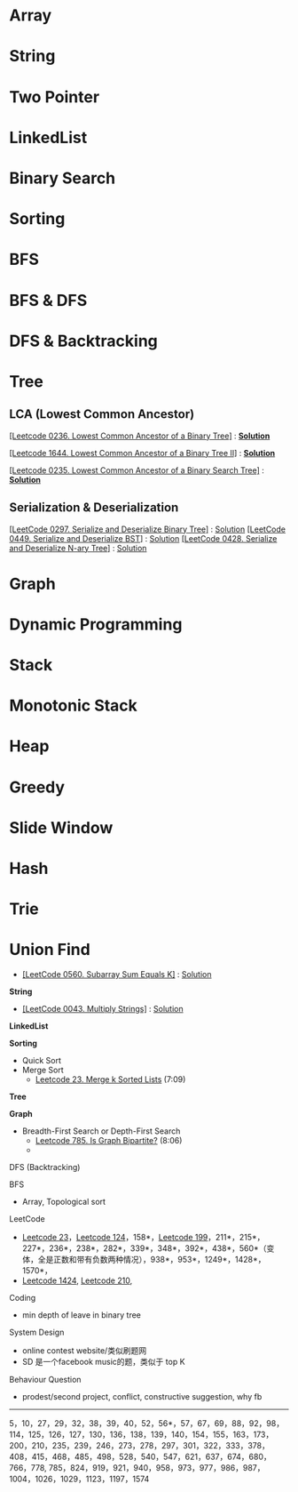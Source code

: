 # Array
# String
# Two Pointer
# LinkedList
# Binary Search
# Sorting
# BFS
# BFS & DFS
# DFS & Backtracking
# Tree

## LCA (Lowest Common Ancestor)

<a id="Leetcode0236" href="https://leetcode.com/problems/lowest-common-ancestor-of-a-binary-tree/">[Leetcode 0236. Lowest Common Ancestor of a Binary Tree]</a> : <a href="https://github.com/lambda826/Algorithms/blob/master/src/coding/leetcode/_10_tree/lowest_common_ancesstor/_0236_Lowest_Common_Ancestor_of_a_Binary_Tree.java">**Solution**</a>

<a id="Leetcode1644" href="https://leetcode.com/problems/lowest-common-ancestor-of-a-binary-tree-ii/">[Leetcode 1644. Lowest Common Ancestor of a Binary Tree II]</a> : <a href="https://github.com/lambda826/Algorithms/blob/master/src/coding/leetcode/_10_tree/lowest_common_ancesstor/_1644_Lowest_Common_Ancestor_of_a_Binary_Tree_II.java">**Solution**</a>

<a id="Leetcode0235" href="https://leetcode.com/problems/lowest-common-ancestor-of-a-binary-search-tree/">[Leetcode 0235. Lowest Common Ancestor of a Binary Search Tree]</a> : <a href="https://github.com/lambda826/Algorithms/blob/master/src/coding/leetcode/_10_tree/lowest_common_ancesstor/_0235_Lowest_Common_Ancestor_of_a_Binary_Search_Tree.java">**Solution**</a>


## Serialization & Deserialization
<a id="Leetcode0297" href="https://leetcode.com/problems/serialize-and-deserialize-binary-tree/">[LeetCode 0297. Serialize and Deserialize Binary Tree]</a> : <a href="https://github.com/lambda826/Algorithms/blob/master/src/coding/leetcode/_10_tree/serialization/_0297_Serialize_and_Deserialize_Binary_Tree.java">Solution</a>
<a id="Leetcode0449" href="https://leetcode.com/problems/serialize-and-deserialize-bst/">[LeetCode 0449. Serialize and Deserialize BST]</a> : <a href="https://github.com/lambda826/Algorithms/blob/master/src/coding/leetcode/_10_tree/serialization/_0449_Serialize_and_Deserialize_BST.java">Solution</a>
<a id="Leetcode0428" href="master → origin/master">[LeetCode 0428. Serialize and Deserialize N-ary Tree]</a> : <a href="https://github.com/lambda826/Algorithms/blob/master/src/coding/leetcode/_10_tree/serialization/_0428_Serialize_and_Deserialize_N_ary_Tree.java">Solution</a>
# Graph
# Dynamic Programming
# Stack
# Monotonic Stack
# Heap
# Greedy
# Slide Window
# Hash
# Trie
# Union Find





* <a id="Leetcode0560" href="https://leetcode.com/problems/subarray-sum-equals-k/">[LeetCode 0560. Subarray Sum Equals K]</a> : <a href="https://github.com/lambda826/Algorithms/blob/master/src/coding/leetcode/_01_array/_0560_Subarray_Sum_Equals_K.java">Solution</a>

**String**
* <a id="Leetcode0043" href="https://leetcode.com/problems/multiply-strings/">[LeetCode 0043. Multiply Strings]</a> : <a href="https://github.com/lambda826/Algorithms/blob/master/src/coding/leetcode/_02_string/_0043_Multiply_Strings.java">Solution</a>

**LinkedList**

**Sorting**
* Quick Sort
* Merge Sort
  * [Leetcode 23. Merge k Sorted Lists](#Leetcode23) (7:09)


**Tree**




**Graph**
* Breadth-First Search or Depth-First Search
  * [Leetcode 785. Is Graph Bipartite?](#Leetcode785)  (8:06)
  * 

DFS (Backtracking)

BFS


* Array, Topological sort

LeetCode
* [Leetcode 23](#Leetcode23)，[Leetcode 124](#Leetcode124)，158*，[Leetcode 199](#Leetcode199)，211*，215*，227*，236*，238*，282*，339*，348*，392*，438*，560*（变体，全是正数和带有负数两种情况），938*，953*，1249*，1428*，1570*，
* [Leetcode 1424](#Leetcode1424), [Leetcode 210](#Leetcode210), 

Coding
* min depth of leave in binary tree

System Design
* online contest website/类似刷题网
* SD 是一个facebook music的题，类似于 top K

Behaviour Question
* prodest/second project, conflict, constructive suggestion, why fb

---
5，10，27，29，32，38，39，40，52，56*，57，67，69，88，92，98，114，125，126，127，130，136，138，139，140，154，155，163，173，200，210，235，239，246，273，278，297，301，322，333，378，408，415，468，485，498，528，540，547，621，637，674，680，766，778, 785，824，919，921，940，958，973，977，986，987，1004，1026，1029，1123，1197，1574

<!--stackedit_data:
eyJoaXN0b3J5IjpbLTEzMzM3MTQ0ODIsLTEzMTU4NDc2MjgsOD
g4MzUzMTU2XX0=
-->